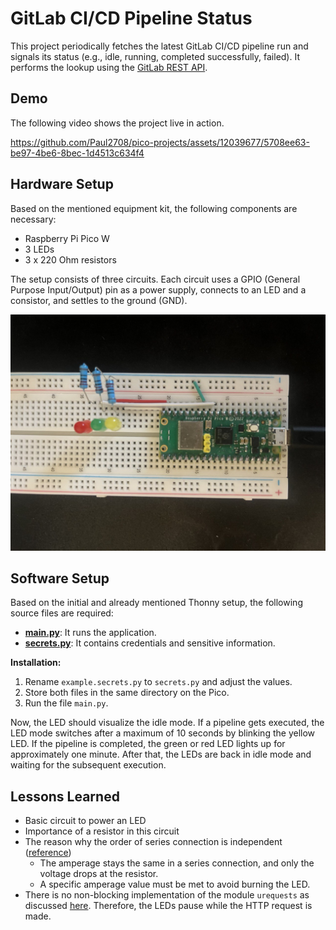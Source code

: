 # GitLab CI/CD Pipeline Status

This project periodically fetches the latest GitLab CI/CD pipeline run and signals its status (e.g., idle, running, completed successfully, failed).
It performs the lookup using the [GitLab REST API](https://docs.gitlab.com/ee/api/pipelines.html#get-the-latest-pipeline).

## Demo

The following video shows the project live in action.

https://github.com/Paul2708/pico-projects/assets/12039677/5708ee63-be97-4be6-8bec-1d4513c634f4

## Hardware Setup

Based on the mentioned equipment kit, the following components are necessary:

- Raspberry Pi Pico W
- 3 LEDs
- 3 x 220 Ohm resistors

The setup consists of three circuits.
Each circuit uses a GPIO (General Purpose Input/Output) pin as a power supply, connects to an LED and a consistor, and settles to the ground (GND).

![Breadboard Setup](./media/setup.jpg "Breadboard Setup")

## Software Setup

Based on the initial and already mentioned Thonny setup, the following source files are required:

- **[main.py](./code/main.py)**: It runs the application.
- **[secrets.py](./code/example.secrets.py)**: It contains credentials and sensitive information.

**Installation:**

1. Rename `example.secrets.py` to `secrets.py` and adjust the values.
2. Store both files in the same directory on the Pico.
3. Run the file `main.py`.

Now, the LED should visualize the idle mode. 
If a pipeline gets executed, the LED mode switches after a maximum of 10 seconds by blinking the yellow LED.
If the pipeline is completed, the green or red LED lights up for approximately one minute.
After that, the LEDs are back in idle mode and waiting for the subsequent execution.

## Lessons Learned
- Basic circuit to power an LED
- Importance of a resistor in this circuit
- The reason why the order of series connection is independent ([reference](https://www.youtube.com/watch?v=NUKD9qESO58))
  - The amperage stays the same in a series connection, and only the voltage drops at the resistor.
  - A specific amperage value must be met to avoid burning the LED.
- There is no non-blocking implementation of the module `urequests` as discussed [here](https://github.com/micropython/micropython-lib/issues/550).
Therefore, the LEDs pause while the HTTP request is made.
